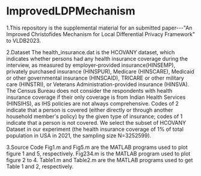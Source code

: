 # ImprovedLDPMechanism
1.This repository is the supplemental material for an submitted paper---"An Improved Christofides Mechanism for Local Differential Privacy Framework" to VLDB2023.

2.Dataset
The health_insurance.dat is the HCOVANY dataset, which indicates whether persons had any health insurance coverage during the interview, as measured by employer-provided insurance(HINSEMP), privately purchased insurance (HINSPUR), Medicare (HINSCARE), Medicaid or other governmental insurance (HINSCAID), TRICARE or other military care (HINSTRI), or Veterans Administration-provided insurance (HINSVA). The Census Bureau does not consider the respondents with health insurance coverage if their only coverage is from Indian Health Services (HINSIHS), as IHS policies are not always comprehensive. Codes of 2 indicate that a person is covered (either directly or through another household member's policy) by the given type of insurance; codes of 1 indicate that a person is not covered. We select the subset of HCOVANY Dataset in our experiment (the health insurance coverage of 1% of total population in USA in 2021, the sampling size N=3252599).

3.Source Code
Fig1.m and Fig5.m are the MATLAB programs used to plot figure 1 and 5, respectively. Fig234.m is the MATLAB program used to plot figure 2 to 4. Table1.m and Table2.m are the MATLAB programs used to get Table 1 and 2, respectively.
